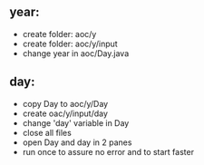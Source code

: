 ## year:
- create folder: aoc/y<year>
- create folder: aoc/y<year>/input
- change year in aoc/Day.java

## day:
- copy Day to aoc/y<year>/Day<nr>
- create oac/y<year>/input/day<nr>
- change 'day' variable in Day<nr>
- close all files
- open Day<nr> and day<nr> in 2 panes
- run once to assure no error and to start faster